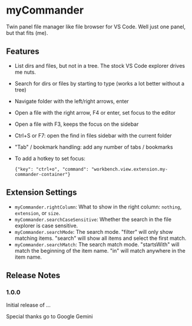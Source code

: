 # myCommander

Twin panel file manager like file browser for VS Code. Well just one panel, but that fits (me).

## Features

* List dirs and files, but not in a tree. The stock VS Code explorer drives me nuts.
* Search for dirs or files by starting to type (works a lot better without a tree)
* Navigate folder with the left/right arrows, enter
* Open a file with the right arrow, F4 or enter, set focus to the editor
* Open a file with F3, keeps the focus on the sidebar
* Ctrl+S or F7: open the find in files sidebar with the current folder
* "Tab" / bookmark handling: add any number of tabs / bookmarks
* To add a hotkey to set focus:

  `{"key": "ctrl+o", "command": "workbench.view.extension.my-commander-container"}`

## Extension Settings

* `myCommander.rightColumn`: What to show in the right column: `nothing`, `extension`, or `size`.
* `myCommander.searchCaseSensitive`: Whether the search in the file explorer is case sensitive.
* `myCommander.searchMode`: The search mode. "filter" will only show matching items. "search" will show all items and select the first match.
* `myCommander.searchMatch`: The search match mode. "startsWith" will match the beginning of the item name. "in" will match anywhere in the item name.

## Release Notes

### 1.0.0

Initial release of ...


Special thanks go to Google Gemini